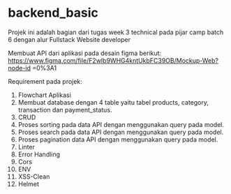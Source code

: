 # backend_basic

Projek ini adalah bagian dari tugas week 3 technical pada pijar camp batch 6 dengan alur Fullstack Website developer

Membuat API dari aplikasi pada desain figma berikut:
https://www.figma.com/file/F2wIb9WHG4kntUkbFC39OB/Mockup-Web?node-id
=0%3A1

Requirement pada projek:
1. Flowchart Aplikasi 
2. Membuat database dengan 4 table yaitu tabel products, category, transaction dan payment_status.
3. CRUD
5. Proses sorting pada data API dengan menggunakan query pada model.
6. Proses search pada data API dengan menggunakan query pada model.
7. Proses pagination data API dengan menggunakan query pada model.
8. Linter
9. Error Handling
10. Cors
11. ENV
12. XSS-Clean
13. Helmet

